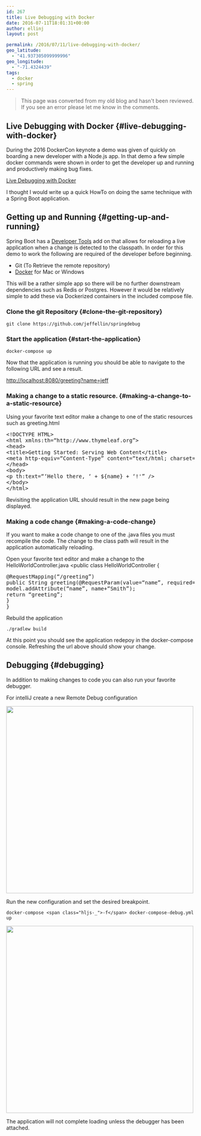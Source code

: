 ```yaml
---
id: 267
title: Live Debugging with Docker
date: 2016-07-11T18:01:31+00:00
author: ellinj
layout: post

permalink: /2016/07/11/live-debugging-with-docker/
geo_latitude:
  - "41.937305099999996"
geo_longitude:
  - "-71.4324439"
tags:
  - docker
  - spring
---
```


>This page was converted from my old blog and hasn't been reviewed. If you see an error please let me know in the comments.


<article class="markdown-body"> 

## Live Debugging with Docker {#live-debugging-with-docker}

During the 2016 DockerCon keynote a demo was given of quickly on boarding a new developer with a Node.js app. In that demo a few simple docker commands were shown in order to get the developer up and running and productively making bug fixes.

[Live Debugging with Docker](https://blog.docker.com/2016/07/live-debugging-docker/)

I thought I would write up a quick HowTo on doing the same technique with a Spring Boot application.

## Getting up and Running {#getting-up-and-running}

Spring Boot has a [Developer Tools](http://docs.spring.io/spring-boot/docs/current/reference/html/using-boot-devtools.html) add on that allows for reloading a live application when a change is detected to the classpath. In order for this demo to work the following are required of the developer before beginning.

  * Git (To Retrieve the remote repository)
  * [Docker](http://www.docker.com/products/overview) for Mac or Windows

This will be a rather simple app so there will be no further downstream dependencies such as Redis or Postgres. However it would be relatively simple to add these via Dockerized containers in the included compose file.

### Clone the git Repository {#clone-the-git-repository}

    git clone https://github.com/jeffellin/springdebug

### Start the application {#start-the-application}

    docker-compose up

Now that the application is running you should be able to navigate to the following URL and see a result.

<http://localhost:8080/greeting?name=jeff>

### Making a change to a static resource. {#making-a-change-to-a-static-resource}

Using your favorite text editor make a change to one of the static resources such as greeting.html

<pre class="lang:default decode:true " >&lt;!DOCTYPE HTML&gt;
&lt;html xmlns:th=“http://www.thymeleaf.org”&gt;
&lt;head&gt;
&lt;title&gt;Getting Started: Serving Web Content&lt;/title&gt;
&lt;meta http-equiv=“Content-Type” content=“text/html; charset=UTF-8” /&gt;
&lt;/head&gt;
&lt;body&gt;
&lt;p th:text=“‘Hello there, ‘ + ${name} + ‘!'” /&gt;
&lt;/body&gt;
&lt;/html&gt;</pre>

Revisiting the application URL should result in the new page being displayed.

### Making a code change {#making-a-code-change}

If you want to make a code change to one of the .java files you must recompile the code. The change to the class path will result in the application automatically reloading.

Open your favorite text editor and make a change to the HelloWorldController.java <public class HelloWorldController { 

<pre class="lang:java decode:true " >@RequestMapping(“/greeting”)
public String greeting(@RequestParam(value=“name”, required=false, defaultValue=“World”) String name, Model model) {
model.addAttribute(“name”, name+“Smith”);
return “greeting”;
}
}</pre>

Rebuild the application

    ./gradlew build

At this point you should see the application redepoy in the docker-compose console. Refreshing the url above should show your change.

## Debugging {#debugging}

In addition to making changes to code you can also run your favorite debugger.

For intelliJ create a new Remote Debug configuration

<img src="/wp-content/uploads/2016/07/debugconfigurations.png" width="500" /> 

Run the new configuration and set the desired breakpoint.

    docker-compose <span class="hljs-_">-f</span> docker-compose-debug.yml up

<img src="/wp-content/uploads/2016/07/breakpoint_png.png" width="500" /> 

The application will not complete loading unless the debugger has been attached.</article> 

&nbsp;

&nbsp;